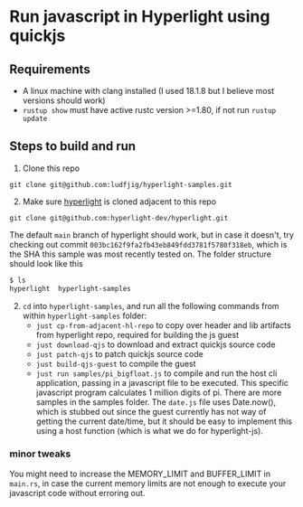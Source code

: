 # Run javascript in Hyperlight using quickjs

## Requirements
- A linux machine with clang installed (I used 18.1.8 but I believe most versions should work)
- `rustup show` must have active rustc version >=1.80, if not run `rustup update`

## Steps to build and run 
1. Clone this repo 
```
git clone git@github.com:ludfjig/hyperlight-samples.git
```
2. Make sure [hyperlight](https://github.com/hyperlight-dev/hyperlight) is cloned adjacent to this repo
```
git clone git@github.com:hyperlight-dev/hyperlight.git
``` 
The default `main` branch of hyperlight should work, but in case it doesn't, try checking out commit `003bc162f9fa2fb43eb849fdd3781f5780f318eb`, which is the SHA this sample was most recently tested on. The folder structure should look like this
```bash
$ ls
hyperlight  hyperlight-samples
```
2. `cd` into `hyperlight-samples`, and run all the following commands from within `hyperlight-samples` folder:
    - `just cp-from-adjacent-hl-repo` to copy over header and lib artifacts from hyperlight repo, required for building the js guest
    - `just download-qjs` to download and extract quickjs source code
    - `just patch-qjs` to patch quickjs source code
    - `just build-qjs-guest` to compile the guest
    - `just run samples/pi_bigfloat.js` to compile and run the host cli application, passing in a javascript file to be executed. This specific javascript program calculates 1 million digits of pi. There are more samples in the samples folder. The `date.js` file uses Date.now(), which is stubbed out since the guest currently has not way of getting the current date/time, but it should be easy to implement this using a host function (which is what we do for hyperlight-js). 

### minor tweaks

You might need to increase the MEMORY_LIMIT and BUFFER_LIMIT in `main.rs`, in case the current memory limits are not enough to execute your javascript code without erroring out.